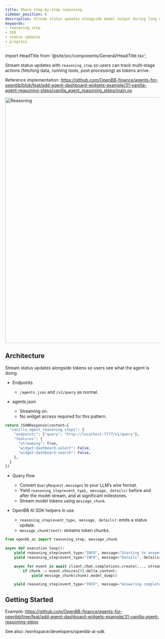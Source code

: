 ```yaml
---
title: Share step-by-step reasoning
sidebar_position: 6
description: Stream status updates alongside model output during long operations
keywords:
- reasoning_step
- SSE
- status updates
- progress
---
```


import HeadTitle from '@site/src/components/General/HeadTitle.tsx';

<HeadTitle title="AI Features — Share step-by-step reasoning | OpenBB Workspace Docs" />

Stream status updates with `reasoning_step` so users can track multi‑stage actions (fetching data, running tools, post‑processing) as tokens arrive.

Reference implementation: https://github.com/OpenBB-finance/agents-for-openbb/blob/feat/add-agent-dashboard-widgets-example/31-vanilla-agent-reasoning-steps/vanilla_agent_reasoning_steps/main.py

<img className="pro-border-gradient" width="800" alt="Reasoning" src="https://openbb-cms.directus.app/assets/6af86d33-8d3f-4666-be3d-8a3b9674969e.png" />

## Architecture

Stream status updates alongside tokens so users see what the agent is doing.

- Endpoints
  - `/agents.json` and `/v1/query` as normal.

- agents.json
  - Streaming on.
  - No widget access required for this pattern.

```python
return JSONResponse(content={
  "vanilla_agent_reasoning_steps": {
    "endpoints": {"query": "http://localhost:7777/v1/query"},
    "features": {
      "streaming": True,
      "widget-dashboard-select": False,
      "widget-dashboard-search": False,
    },
  }
})
```

- Query flow
  - Convert `QueryRequest.messages` to your LLM’s wire format.
  - Yield `reasoning_step(event_type, message, details)` before and after the model stream, and at significant milestones.
  - Stream model tokens using `message_chunk`.

- OpenBB AI SDK helpers in use
  - `reasoning_step(event_type, message, details)`: emits a status update.
  - `message_chunk(text)`: streams token chunks.

```python
from openbb_ai import reasoning_step, message_chunk

async def execution_loop():
    yield reasoning_step(event_type="INFO", message="Starting to answer the question...").model_dump()
    yield reasoning_step(event_type="INFO", message="Details", details={"stage": 1}).model_dump()

    async for event in await client.chat.completions.create(..., stream=True):
        if chunk := event.choices[0].delta.content:
            yield message_chunk(chunk).model_dump()

    yield reasoning_step(event_type="INFO", message="Answering complete!").model_dump()
```

## Getting Started

Example: https://github.com/OpenBB-finance/agents-for-openbb/tree/feat/add-agent-dashboard-widgets-example/31-vanilla-agent-reasoning-steps

See also: /workspace/developers/openbb-ai-sdk
